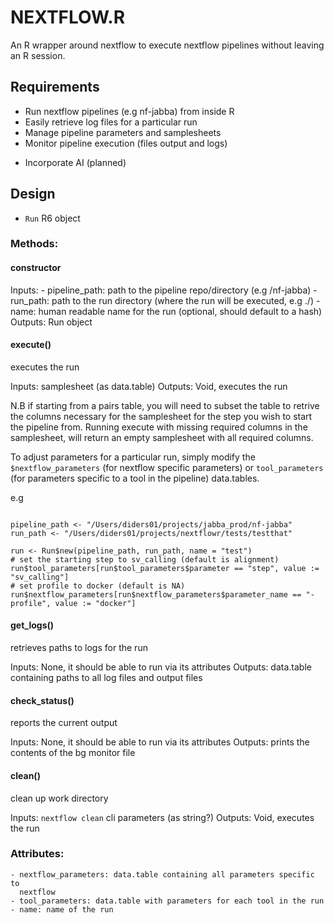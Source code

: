 # NEXTFLOW.R 

An R wrapper around nextflow to execute nextflow pipelines without leaving an R
session.

## Requirements
- Run nextflow pipelines (e.g nf-jabba) from inside R
- Easily retrieve log files for a particular run
- Manage pipeline parameters and samplesheets
- Monitor pipeline execution (files output and logs)
* Incorporate AI (planned)

## Design
- `Run` R6 object

### Methods:

#### constructor
Inputs: 
    - pipeline_path: path to the pipeline repo/directory (e.g /nf-jabba)
    - run_path: path to the run directory (where the run will be executed, e.g ./)
    - name: human readable name for the run (optional, should default to a hash)
Outputs: Run object

#### execute()
executes the run

Inputs: samplesheet (as data.table)
Outputs: Void, executes the run

N.B if starting from a pairs table, you will need to subset the table to
retrive the columns necessary for the samplesheet for the step you wish to
start the pipeline from. Running execute with missing required columns in the
samplesheet, will return an empty samplesheet with all required columns.

To adjust parameters for a particular run, simply modify the
`$nextflow_parameters` (for nextflow specific parameters) or `tool_parameters`
(for parameters specific to a tool in the pipeline) data.tables.

e.g

```

pipeline_path <- "/Users/diders01/projects/jabba_prod/nf-jabba"
run_path <- "/Users/diders01/projects/nextflowr/tests/testthat"

run <- Run$new(pipeline_path, run_path, name = "test")
# set the starting step to sv_calling (default is alignment)
run$tool_parameters[run$tool_parameters$parameter == "step", value := "sv_calling"]
# set profile to docker (default is NA)
run$nextflow_parameters[run$nextflow_parameters$parameter_name == "-profile", value := "docker"]
```


#### get_logs()
retrieves paths to logs for the run

Inputs: None, it should be able to run via its attributes
Outputs: data.table containing paths to all log files and output files

#### check_status()
reports the current output

Inputs: None, it should be able to run via its attributes
Outputs: prints the contents of the bg monitor file

#### clean()
clean up work directory

Inputs: `nextflow clean` cli parameters (as string?)
Outputs: Void, executes the run

### Attributes:
    - nextflow_parameters: data.table containing all parameters specific to
      nextflow
    - tool_parameters: data.table with parameters for each tool in the run
    - name: name of the run
